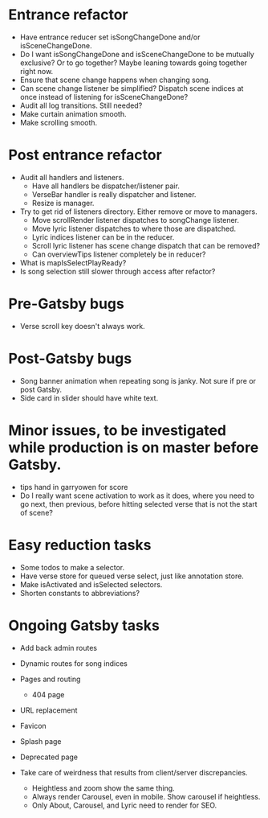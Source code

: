 # Entrance refactor
* Have entrance reducer set isSongChangeDone and/or isSceneChangeDone.
* Do I want isSongChangeDone and isSceneChangeDone to be mutually exclusive? Or to go together? Maybe leaning towards going together right now.
* Ensure that scene change happens when changing song.
* Can scene change listener be simplified? Dispatch scene indices at once instead of listening for isSceneChangeDone?
* Audit all log transitions. Still needed?
* Make curtain animation smooth.
* Make scrolling smooth.

# Post entrance refactor
* Audit all handlers and listeners.
    * Have all handlers be dispatcher/listener pair.
    * VerseBar handler is really dispatcher and listener.
    * Resize is manager.
* Try to get rid of listeners directory. Either remove or move to managers.
    * Move scrollRender listener dispatches to songChange listener.
    * Move lyric listener dispatches to where those are dispatched.
    * Lyric indices listener can be in the reducer.
    * Scroll lyric listener has scene change dispatch that can be removed?
    * Can overviewTips listener completely be in reducer?
* What is mapIsSelectPlayReady?
* Is song selection still slower through access after refactor?

# Pre-Gatsby bugs
* Verse scroll key doesn't always work.

# Post-Gatsby bugs
* Song banner animation when repeating song is janky. Not sure if pre or post Gatsby.
* Side card in slider should have white text.

# Minor issues, to be investigated while production is on master before Gatsby.
* tips hand in garryowen for score
* Do I really want scene activation to work as it does, where you need to go next, then previous, before hitting selected verse that is not the start of scene?

# Easy reduction tasks
* Some todos to make a selector.
* Have verse store for queued verse select, just like annotation store.
* Make isActivated and isSelected selectors.
* Shorten constants to abbreviations?

# Ongoing Gatsby tasks
* Add back admin routes
* Dynamic routes for song indices
* Pages and routing
    * 404 page
* URL replacement

* Favicon
* Splash page
* Deprecated page
* Take care of weirdness that results from client/server discrepancies.
    * Heightless and zoom show the same thing.
    * Always render Carousel, even in mobile. Show carousel if heightless.
    * Only About, Carousel, and Lyric need to render for SEO.
